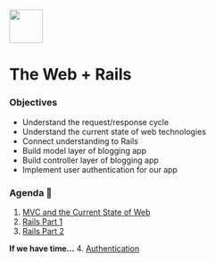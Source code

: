 # <img src="https://cloud.githubusercontent.com/assets/8397980/19818474/bd21af4c-9d04-11e6-8df6-1ed154718dce.png" height="60">

# The Web + Rails

### Objectives

- Understand the request/response cycle
- Understand the current state of web technologies
- Connect understanding to Rails
- Build model layer of blogging app
- Build controller layer of blogging app
- Implement user authentication for our app

### Agenda :rocket:

1. [MVC and the Current State of Web](https://www.youtube.com/watch?v=LiBdzE_DJn4)
2. [Rails Part 1](resources/rails_part_1.md)
3. [Rails Part 2](resources/rails_part_2.md)

**If we have time...**
4. [Authentication](resources/authentication.md)
